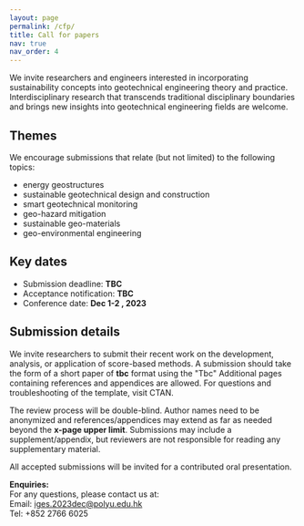 ```yaml
---
layout: page
permalink: /cfp/
title: Call for papers
nav: true
nav_order: 4
---
```


We invite researchers and engineers interested in incorporating sustainability concepts into geotechnical engineering theory and practice. Interdisciplinary research that transcends traditional disciplinary boundaries and brings new insights into geotechnical engineering fields are welcome.

## Themes

We encourage submissions that relate (but not limited) to the following topics:

* energy geostructures
* sustainable geotechnical design and construction
* smart geotechnical monitoring
* geo-hazard mitigation
* sustainable geo-materials
* geo-environmental engineering

## Key dates

* Submission deadline: **TBC**
* Acceptance notification: **TBC**
* Conference date: **Dec 1-2 , 2023**

## Submission details

We invite researchers to submit their recent work on the development, analysis, or application of score-based methods. A submission should take the form of a short paper of **tbc** format using the "Tbc" Additional pages containing references and appendices are allowed. For questions and troubleshooting of the template, visit CTAN.

The review process will be double-blind. Author names need to be anonymized and references/appendices may extend as far as needed beyond the **x-page upper limit**. Submissions may include a supplement/appendix, but reviewers are not responsible for reading any supplementary material.

All accepted submissions will be invited for a contributed oral presentation.


**Enquiries:**<br/>
For any questions, please contact us at: <br/>
Email: [iges.2023dec@polyu.edu.hk](mailto:iges.2023dec@polyu.edu.hk)<br/>
Tel: +852 2766 6025
